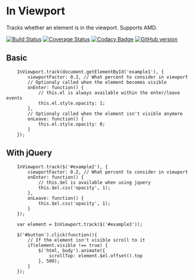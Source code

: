 # In Viewport

Tracks whether an element is in the viewport. Supports AMD.

[![Build Status](https://travis-ci.org/isuttell/in-viewport.svg)](https://travis-ci.org/isuttell/in-viewport)
[![Coverage Status](https://img.shields.io/coveralls/isuttell/in-viewport.svg)](https://coveralls.io/r/isuttell/in-viewport)
[![Codacy Badge](https://www.codacy.com/project/badge/c04d6ea7e43e4b46a2167a41f58bee8a)](https://www.codacy.com/public/isuttell/inviewport)
[![GitHub version](https://badge.fury.io/gh/isuttell%2Fin-viewport.svg)](http://badge.fury.io/gh/isuttell%2Fin-viewport)

## Basic

````
    InViewport.track(document.getElementById('example1'), {
        viewportFactor: 0.2, // What percent to consider in viewport
        // Optionaly called when the element becomes visible
        onEnter: function() {
            // this.el is always available within the enter/leave events
            this.el.style.opacity: 1;
        },
        // Optionaly called when the element isn't visible anymore
        onLeave: function() {
            this.el.style.opacity: 0;
        }
    });
````

## With jQuery

````
    InViewport.track($('#example2'), {
        viewportFactor: 0.2, // What percent to consider in viewport
        onEnter: function() {
            // this.$el is available when using jquery
            this.$el.css('opacity', 1);
        },
        onLeave: function() {
            this.$el.css('opacity', 1);
        }
    });
````


````
    var element = InViewport.track($('#example3'));

    $('#button').click(function(){
        // If the element isn't visible scroll to it
        if(element.visible !== true) {
            $('html, body').animate({
                scrollTop: element.$el.offset().top
            }, 500);
        }
    });
````
